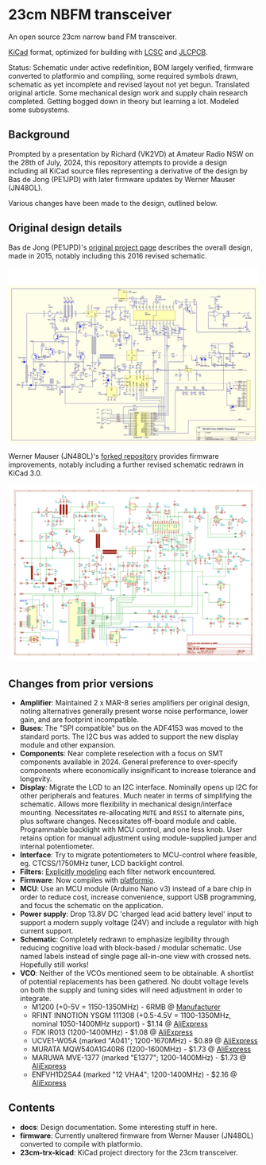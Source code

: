# 23cm NBFM transceiver

An open source 23cm narrow band FM transceiver.

[KiCad](https://www.kicad.org/) format, optimized for building with [LCSC](https://www.lcsc.com/) and [JLCPCB](https://www.jlcpcb.com/).

Status: Schematic under active redefinition, BOM largely verified, firmware converted to platformio and compiling, some required symbols drawn, schematic as yet incomplete and revised layout not yet begun. Translated original article. Some mechanical design work and supply chain research completed. Getting bogged down in theory but learning a lot. Modeled some subsystems.

## Background

Prompted by a presentation by Richard (VK2VD) at Amateur Radio NSW on the 28th of July, 2024, this repository attempts to provide a design including all KiCad source files representing a derivative of the design by Bas de Jong (PE1JPD) with later firmware updates by Werner Mauser (JN48OL).

Various changes have been made to the design, outlined below.

## Original design details

Bas de Jong (PE1JPD)'s [original project page](http://www.pe1jpd.nl/index.php/23cm_nbfm/) describes the overall design, made in 2015, notably including this 2016 revised schematic.

![image](docs/23nbfmsch32.jpg)

Werner Mauser (JN48OL)'s [forked repository](https://github.com/wemaus/23cm-NBFM-Trx) provides firmware improvements, notably including a further revised schematic redrawn in KiCad 3.0.

![image](docs/23cm-pdf-thumbnail.jpg) 

## Changes from prior versions

 * __Amplifier__: Maintained 2 x MAR-8 series amplifiers per original design, noting alternatives generally present worse noise performance, lower gain, and are footprint incompatible.
 * __Buses__: The "SPI compatible" bus on the ADF4153 was moved to the standard ports. The I2C bus was added to support the new display module and other expansion.
 * __Components__: Near complete reselection with a focus on SMT components available in 2024. General preference to over-specify components where economically insignificant to increase tolerance and longevity.
 * __Display__: Migrate the LCD to an I2C interface. Nominally opens up I2C for other peripherals and features. Much neater in terms of simplifying the schematic. Allows more flexibility in mechanical design/interface mounting. Necessitates re-allocating `MUTE` and `RSSI` to alternate pins, plus software changes. Necessitates off-board module and cable. Programmable backlight with MCU control, and one less knob. User retains option for manual adjustment using module-supplied jumper and internal potentiometer.
 * __Interface__: Try to migrate potentiometers to MCU-control where feasible, eg. CTCSS/1750MHz tuner, LCD backlight control.
 * __Filters__: [Explicitly modeling](docs/filter-models/) each filter network encountered.
 * __Firmware__: Now compiles with [platformio](https://piolabs.com/).
 * __MCU__: Use an MCU module (Arduino Nano v3) instead of a bare chip in order to reduce cost, increase convenience, support USB programming, and focus the schematic on the application.
 * __Power supply__: Drop 13.8V DC 'charged lead acid battery level' input to support a modern supply voltage (24V) and include a regulator with high current support.
 * __Schematic__: Completely redrawn to emphasize legibility through reducing cognitive load with block-based / modular schematic. Use named labels instead of single page all-in-one view with crossed nets. Hopefully still works!
 * __VCO__: Neither of the VCOs mentioned seem to be obtainable. A shortlist of potential replacements has been gathered. No doubt voltage levels on both the supply and tuning sides will need adjustment in order to integrate.
   * M1200 (+0-5V = 1150-1350MHz) - 6RMB @ [Manufacturer](https://www.fresend.com/productinfo/647892.html)
   * RFINT INNOTION YSGM 111308 (+0.5-4.5V = 1100-1350MHz, nominal 1050-1400MHz support) - $1.14 @ [AliExpress](https://www.aliexpress.com/item/1005005589982171.html)
   * FDK IR013 (1200-1400MHz) - $1.08 @ [AliExpress](https://www.aliexpress.com/item/1005007461973192.html)
   * UCVE1-W05A (marked "A041"; 1200-1670MHz) - $0.89 @ [AliExpress](https://www.aliexpress.com/item/1005005589963281.html)
   * MURATA MQW540A1G40R6 (1200-1600MHz) - $1.73 @ [AliExpress](https://www.aliexpress.com/item/1005007376224853.html)
   * MARUWA MVE-1377 (marked "E1377"; 1200-1400MHz) - $1.73 @ [AliExpress](https://www.aliexpress.com/item/1005007372058424.html)
   * ENFVH1D2SA4 (marked "12 VHA4"; 1200-1400MHz) - $2.16 @ [AliExpress](https://www.aliexpress.com/item/1005007376529487.html)

## Contents

 * __docs__: Design documentation. Some interesting stuff in here.
 * __firmware__: Currently unaltered firmware from Werner Mauser (JN48OL) converted to compile with platformio.
 * __23cm-trx-kicad__: KiCad project directory for the 23cm transceiver.

